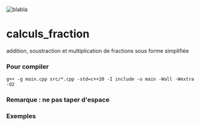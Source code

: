 ![blabla](https://user-images.githubusercontent.com/29018157/130927243-6b48716e-3160-4562-a060-73ea370c14f9.png)

# calculs_fraction
addition, soustraction et multiplication de fractions sous forme simplifiée

### Pour compiler
```
g++ -g main.cpp src/*.cpp -std=c++20 -I include -o main -Wall -Wextra -O2
```

### Remarque : ne pas taper d'espace

### Exemples

